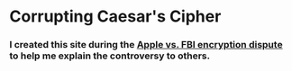 # **Corrupting Caesar's Cipher** 
### I created this site during the [Apple vs. FBI encryption dispute](https://en.wikipedia.org/wiki/FBI%E2%80%93Apple_encryption_dispute) to help me explain the controversy to others.
